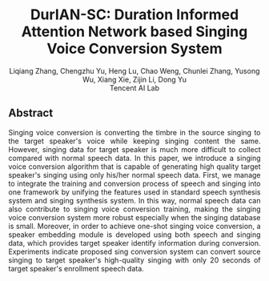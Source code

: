 # <center>DurIAN-SC: Duration Informed Attention Network based Singing Voice Conversion System</center>

<center>Liqiang Zhang, Chengzhu Yu, Heng Lu, Chao Weng, Chunlei Zhang, Yusong Wu, Xiang Xie, Zijin Li, Dong Yu</center>
<center>Tencent AI Lab</center>


## Abstract

<div style="text-align: justify"> Singing voice conversion is converting the timbre in the source singing to the target speaker's voice while keeping singing content the same. However, singing data for target speaker is much more difficult to collect compared with normal speech data. In this paper, we introduce a singing voice conversion algorithm that is capable of generating high quality target speaker's singing using only his/her normal speech data. First, we manage to integrate the training and conversion process of speech and singing into one framework by unifying the features used in standard speech synthesis system and singing synthesis system. In this way, normal speech data can also contribute to singing voice conversion training, making the singing voice conversion system more robust especially when the singing database is small. Moreover, in order to achieve one-shot singing voice conversion, a speaker embedding module is developed using both speech and singing data, which provides target speaker identify information during conversion. Experiments indicate proposed sing conversion system can convert source singing to target speaker's high-quality singing with only 20 seconds of target speaker's enrollment speech data.</div> 
